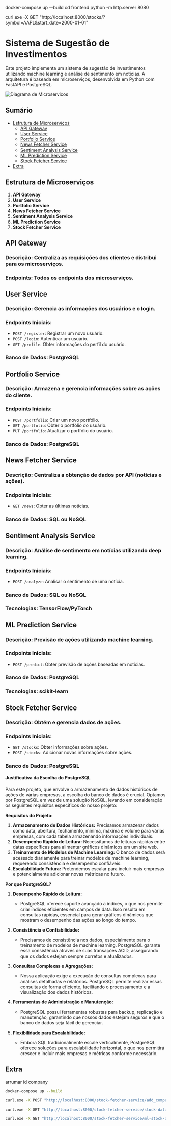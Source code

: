 docker-compose up --build
cd frontend
python -m http.server 8080

curl.exe -X GET "http://localhost:8000/stocks/?symbol=AAPL&start_date=2000-01-01"



# Sistema de Sugestão de Investimentos

Este projeto implementa um sistema de sugestão de investimentos utilizando machine learning e análise de sentimento em notícias. A arquitetura é baseada em microserviços, desenvolvida em Python com FastAPI e PostgreSQL.

![Diagrama de Microservicos](images/DiagramaMicroservicos.jpg)

## Sumário

- [Estrutura de Microserviços](#estrutura-de-microserviços)
  - [API Gateway](#api-gateway)
  - [User Service](#user-service)
  - [Portfolio Service](#portfolio-service)
  - [News Fetcher Service](#news-fetcher-service)
  - [Sentiment Analysis Service](#sentiment-analysis-service)
  - [ML Prediction Service](#ml-prediction-service)
  - [Stock Fetcher Service](#stock-fetcher-service)
- [Extra](#Extra)

## Estrutura de Microserviços

1. **API Gateway**
2. **User Service**
3. **Portfolio Service**
4. **News Fetcher Service**
5. **Sentiment Analysis Service**
6. **ML Prediction Service**
7. **Stock Fetcher Service**

## API Gateway
### **Descrição**: Centraliza as requisições dos clientes e distribui para os microserviços.
### **Endpoints**: Todos os endpoints dos microserviços.

## User Service
### **Descrição**: Gerencia as informações dos usuários e o login.
### **Endpoints Iniciais**:
  - `POST /register`: Registrar um novo usuário.
  - `POST /login`: Autenticar um usuário.
  - `GET /profile`: Obter informações do perfil do usuário.
### **Banco de Dados**: PostgreSQL

## Portfolio Service
### **Descrição**: Armazena e gerencia informações sobre as ações do cliente.
### **Endpoints Iniciais**:
  - `POST /portfolio`: Criar um novo portfólio.
  - `GET /portfolio`: Obter o portfólio do usuário.
  - `PUT /portfolio`: Atualizar o portfólio do usuário.
### **Banco de Dados**: PostgreSQL

## News Fetcher Service
### **Descrição**: Centraliza a obtenção de dados por API (notícias e ações).
### **Endpoints Iniciais**:
  - `GET /news`: Obter as últimas notícias.
### **Banco de Dados**: SQL ou NoSQL

## Sentiment Analysis Service
### **Descrição**: Análise de sentimento em notícias utilizando deep learning.
### **Endpoints Iniciais**:
  - `POST /analyze`: Analisar o sentimento de uma notícia.
### **Banco de Dados**: SQL ou NoSQL
### **Tecnologias**: TensorFlow/PyTorch

## ML Prediction Service
### **Descrição**: Previsão de ações utilizando machine learning.
### **Endpoints Iniciais**:
  - `POST /predict`: Obter previsão de ações baseadas em notícias.
### **Banco de Dados**: PostgreSQL
### **Tecnologias**: scikit-learn

## Stock Fetcher Service
### **Descrição**: Obtém e gerencia dados de ações.
### **Endpoints Iniciais**:
  - `GET /stocks`: Obter informações sobre ações.
  - `POST /stocks`: Adicionar novas informações sobre ações.
### **Banco de Dados**: PostgreSQL

#### Justificativa da Escolha do PostgreSQL

Para este projeto, que envolve o armazenamento de dados históricos de ações de várias empresas, a escolha do banco de dados é crucial. Optamos por PostgreSQL em vez de uma solução NoSQL, levando em consideração os seguintes requisitos específicos do nosso projeto:

**Requisitos do Projeto:**
1. **Armazenamento de Dados Históricos:** Precisamos armazenar dados como data, abertura, fechamento, mínima, máxima e volume para várias empresas, com cada tabela armazenando informações individuais.
2. **Desempenho Rápido de Leitura:** Necessitamos de leituras rápidas entre datas específicas para alimentar gráficos dinâmicos em um site web.
3. **Treinamento de Modelos de Machine Learning:** O banco de dados será acessado diariamente para treinar modelos de machine learning, requerendo consistência e desempenho confiáveis.
4. **Escalabilidade Futura:** Pretendemos escalar para incluir mais empresas e potencialmente adicionar novas métricas no futuro.

**Por que PostgreSQL?**

1. **Desempenho Rápido de Leitura:**
   - PostgreSQL oferece suporte avançado a índices, o que nos permite criar índices eficientes em campos de data. Isso resulta em consultas rápidas, essencial para gerar gráficos dinâmicos que mostram o desempenho das ações ao longo do tempo.

2. **Consistência e Confiabilidade:**
   - Precisamos de consistência nos dados, especialmente para o treinamento de modelos de machine learning. PostgreSQL garante essa consistência através de suas transações ACID, assegurando que os dados estejam sempre corretos e atualizados.

3. **Consultas Complexas e Agregações:**
   - Nossa aplicação exige a execução de consultas complexas para análises detalhadas e relatórios. PostgreSQL permite realizar essas consultas de forma eficiente, facilitando o processamento e a visualização dos dados históricos.

4. **Ferramentas de Administração e Manutenção:**
   - PostgreSQL possui ferramentas robustas para backup, replicação e manutenção, garantindo que nossos dados estejam seguros e que o banco de dados seja fácil de gerenciar.

5. **Flexibilidade para Escalabilidade:**
   - Embora SQL tradicionalmente escale verticalmente, PostgreSQL oferece soluções para escalabilidade horizontal, o que nos permitirá crescer e incluir mais empresas e métricas conforme necessário.




## Extra


arrumar id company
```bash
docker-compose up --build

curl.exe -X POST "http://localhost:8000/stock-fetcher-service/add_company/?company_symbol=AAPL"

curl.exe -X GET "http://localhost:8000/stock-fetcher-service/stock-data/?company_id=1&start_date=2023-01-01&end_date=2023-12-31"

curl.exe -X GET "http://localhost:8000/stock-fetcher-service/ml-stock-data/?company_id=1"

```



